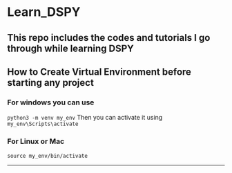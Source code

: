 # Learn_DSPY
This repo includes the codes and tutorials I go through while learning DSPY
---

## How to Create Virtual Environment before starting any project
### For windows you can use
`python3 -m venv my_env`
Then you can activate it using
`my_env\Scripts\activate`

### For Linux or Mac 
`source my_env/bin/activate`

---


